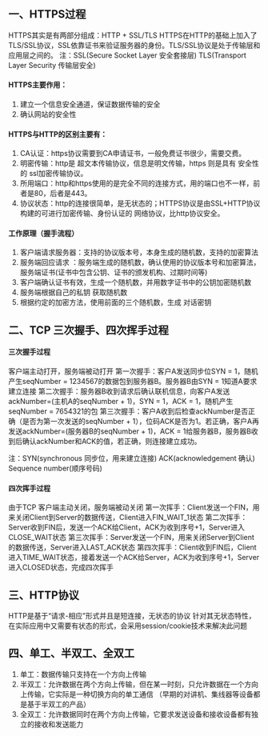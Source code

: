 ## 一、HTTPS过程
HTTPS其实是有两部分组成：HTTP + SSL/TLS
HTTPS在HTTP的基础上加入了TLS/SSL协议，SSL依靠证书来验证服务器的身份。TLS/SSL协议是处于传输层和应用层之间的。
注：SSL(Secure Socket Layer 安全套接层)   TLS(Transport Layer Security 传输层安全)

#### HTTPS主要作用：
1. 建立一个信息安全通道，保证数据传输的安全
2. 确认网站的安全性

#### HTTPS与HTTP的区别主要有：
1. CA认证：https协议需要到CA申请证书，一般免费证书很少，需要交费。
2. 明密传输：http是 超文本传输协议，信息是明文传输，https 则是具有 安全性的 ssl加密传输协议。
3. 所用端口：http和https使用的是完全不同的连接方式，用的端口也不一样，前者是80，后者是443。
4. 协议状态：http的连接很简单，是无状态的；HTTPS协议是由SSL+HTTP协议构建的可进行加密传输、身份认证的 网络协议，比http协议安全。

#### 工作原理（握手流程）

1. 客户端请求服务器：支持的协议版本号，本身生成的随机数，支持的加密算法
2. 服务端回应请求 ：服务端生成的随机数，确认使用的协议版本号和加密算法，服务端证书(证书中包含公钥、证书的颁发机构、过期时间等)
3. 客户端确认证书有效，生成一个随机数，并用数字证书中的公钥加密随机数
4. 服务端根据自己的私钥 获取随机数
5. 根据约定的加密方法，使用前面的三个随机数，生成 对话密钥



## 二、TCP 三次握手、四次挥手过程

#### 三次握手过程
客户端主动打开，服务端被动打开
第一次握手：客户A发送同步位SYN = 1，随机产生seqNumber = 1234567的数据包到服务器B。服务器B由SYN = 1知道A要求建立连接
第二次握手：服务器B收到请求后确认联机信息，向客户A发送ackNumber=(主机A的seqNumber + 1)，SYN = 1，ACK = 1，随机产生seqNumber = 7654321的包
第三次握手：客户A收到后检查ackNumber是否正确（是否为第一次发送的seqNumber + 1），位码ACK是否为1。若正确，客户A再发送ackNumber=(服务器B的seqNumber + 1)，ACK = 1给服务器B，服务器B收到后确认ackNumber和ACK的值，若正确，则连接建立成功。

注：SYN(synchronous 同步位，用来建立连接)  ACK(acknowledgement 确认)  Sequence number(顺序号码)

#### 四次挥手过程
由于TCP
客户端主动关闭，服务端被动关闭
第一次挥手：Client发送一个FIN，用来关闭Client到Server的数据传送，Client进入FIN_WAIT_1状态
第二次挥手：Server收到FIN后，发送一个ACK给Client，ACK为收到序号+1，Server进入CLOSE_WAIT状态
第三次挥手：Server发送一个FIN，用来关闭Server到Client的数据传送，Server进入LAST_ACK状态
第四次挥手：Client收到FIN后，Client进入TIME_WAIT状态，接着发送一个ACK给Server，ACK为收到序号+1，Server进入CLOSED状态，完成四次挥手

## 三、HTTP协议
HTTP是基于“请求-相应”形式并且是短连接，无状态的协议
针对其无状态特性，在实际应用中又需要有状态的形式，会采用session/cookie技术来解决此问题

## 四、单工、半双工、全双工
1. 单工：数据传输只支持在一个方向上传输
2. 半双工：允许数据在两个方向上传输，但在某一时刻，只允许数据在一个方向上传输，它实际是一种切换方向的单工通信
（早期的对讲机、集线器等设备都是基于半双工的产品）
3. 全双工：允许数据同时在两个方向上传输，它要求发送设备和接收设备都有独立的接收和发送能力
